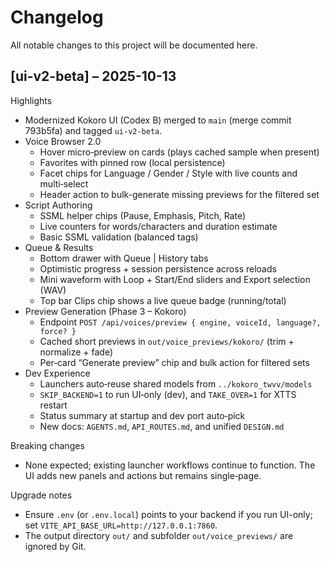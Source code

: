 # Changelog

All notable changes to this project will be documented here.

## [ui-v2-beta] – 2025-10-13

Highlights
- Modernized Kokoro UI (Codex B) merged to `main` (merge commit 793b5fa) and tagged `ui-v2-beta`.
- Voice Browser 2.0
  - Hover micro‑preview on cards (plays cached sample when present)
  - Favorites with pinned row (local persistence)
  - Facet chips for Language / Gender / Style with live counts and multi‑select
  - Header action to bulk-generate missing previews for the filtered set
- Script Authoring
  - SSML helper chips (Pause, Emphasis, Pitch, Rate)
  - Live counters for words/characters and duration estimate
  - Basic SSML validation (balanced tags)
- Queue & Results
  - Bottom drawer with Queue | History tabs
  - Optimistic progress + session persistence across reloads
  - Mini waveform with Loop + Start/End sliders and Export selection (WAV)
  - Top bar Clips chip shows a live queue badge (running/total)
- Preview Generation (Phase 3 – Kokoro)
  - Endpoint `POST /api/voices/preview { engine, voiceId, language?, force? }`
  - Cached short previews in `out/voice_previews/kokoro/` (trim + normalize + fade)
  - Per‑card “Generate preview” chip and bulk action for filtered sets
- Dev Experience
  - Launchers auto‑reuse shared models from `../kokoro_twvv/models`
  - `SKIP_BACKEND=1` to run UI‑only (dev), and `TAKE_OVER=1` for XTTS restart
  - Status summary at startup and dev port auto‑pick
  - New docs: `AGENTS.md`, `API_ROUTES.md`, and unified `DESIGN.md`

Breaking changes
- None expected; existing launcher workflows continue to function. The UI adds new panels and actions but remains single‑page.

Upgrade notes
- Ensure `.env` (or `.env.local`) points to your backend if you run UI-only; set `VITE_API_BASE_URL=http://127.0.0.1:7860`.
- The output directory `out/` and subfolder `out/voice_previews/` are ignored by Git.

